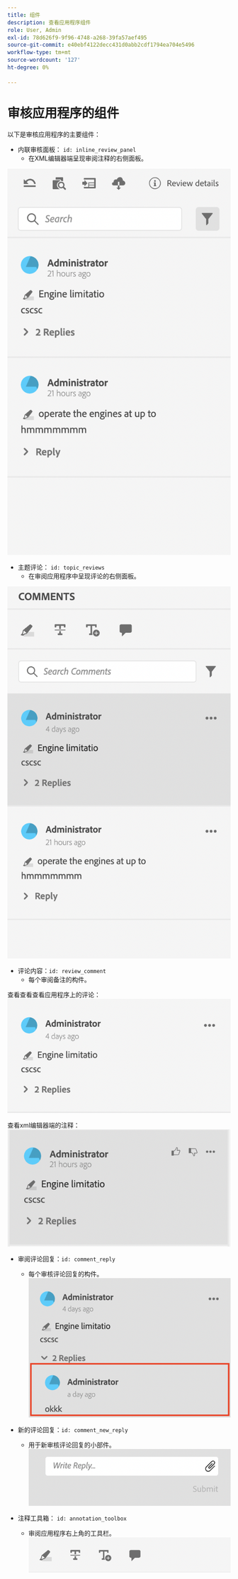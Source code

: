 ```yaml
---
title: 组件
description: 查看应用程序组件
role: User, Admin
exl-id: 78d626f9-9f96-4748-a268-39fa57aef495
source-git-commit: e40ebf4122decc431d0abb2cdf1794ea704e5496
workflow-type: tm+mt
source-wordcount: '127'
ht-degree: 0%

---
```


# 审核应用程序的组件

以下是审核应用程序的主要组件：

- 内联审核面板： `id: inline_review_panel`
   - 在XML编辑器端呈现审阅注释的右侧面板。

![内联审核面板屏幕截图](./imgs/inline_review.png)

- 主题评论： `id: topic_reviews`
   - 在审阅应用程序中呈现评论的右侧面板。

![主题审核面板屏幕截图](./imgs/topic_reviews.png)

- 评论内容：`id: review_comment`
   - 每个审阅备注的构件。

查看查看查看应用程序上的评论：
![审阅评论截图](./imgs/review_comment.png)

查看xml编辑器端的注释：
![审阅评论截图](./imgs/review_comment_xmleditor.png)

- 审阅评论回复：`id: comment_reply`
   - 每个审核评论回复的构件。
     ![查看评论回复屏幕截图](./imgs/reply.png)

- 新的评论回复：`id: comment_new_reply`
   - 用于新审核评论回复的小部件。
     ![新评论回复屏幕截图](./imgs/new_reply.png)

- 注释工具箱： `id: annotation_toolbox`
   - 审阅应用程序右上角的工具栏。
     ![注释工具箱屏幕快照](./imgs/annotation_toolbox.png)
